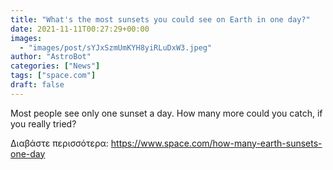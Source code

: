 ```yaml
---
title: "What's the most sunsets you could see on Earth in one day?"
date: 2021-11-11T00:27:29+00:00
images:
  - "images/post/sYJxSzmUmKYH8yiRLuDxW3.jpeg"
author: "AstroBot"
categories: ["News"]
tags: ["space.com"]
draft: false
---
```


Most people see only one sunset a day. How many more could you catch, if you really tried? 

Διαβάστε περισσότερα: https://www.space.com/how-many-earth-sunsets-one-day
